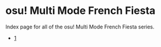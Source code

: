 # osu! Multi Mode French Fiesta

Index page for all of the osu! Multi Mode French Fiesta series.

- [1](./1 "osu! Multi Mode French Fiesta")